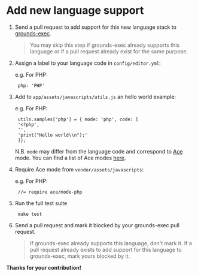 # Add new language support

1. Send a pull request to add support for this new language stack to
[grounds-exec](https://github.com/grounds/grounds-exec).

    >You may skip this step if grounds-exec already supports this
    language or if a pull request already exist for the same
    purpose.

2. Assign a label to your language code in `config/editor.yml`:
    
    e.g. For PHP:

        php: 'PHP'

3. Add to `app/assets/javascripts/utils.js` an hello world example:

    e.g. For PHP:

        utils.samples['php'] = { mode: 'php', code: [
        '<?php',
        '',
        'print("Hello world\\n");'
        ]};

    N.B. `mode` may differ from the language code and correspond to
    [Ace](http://ace.c9.io/) mode. You can find a list of Ace modes
    [here](https://github.com/ajaxorg/ace/tree/master/lib/ace/mode).

4. Require Ace mode from `vendor/assets/javascripts`:

    e.g. For PHP:

        //= require ace/mode-php

5. Run the full test suite

        make test

6. Send a pull request and mark it blocked by your grounds-exec pull
request.
    >If grounds-exec already supports this language, don't mark it.
    If a pull request already exists to add support for this language
    to grounds-exec, mark yours blocked by it.

**Thanks for your contribution!**

    




